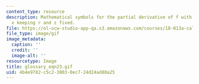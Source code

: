 ```yaml
---
content_type: resource
description: Mathematical symbols for the partial derivative of f with respect to
  x keeping r and z fixed.
file: https://ol-ocw-studio-app-qa.s3.amazonaws.com/courses/18-013a-calculus-with-applications-spring-2005/4b4e9782c5c238030ec724d24ad88a25_glossary_eqn23.gif
file_type: image/gif
image_metadata:
  caption: ''
  credit: ''
  image-alt: ''
resourcetype: Image
title: glossary_eqn23.gif
uid: 4b4e9782-c5c2-3803-0ec7-24d24ad88a25
---
```

